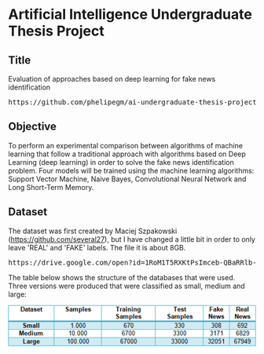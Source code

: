 # Artificial Intelligence Undergraduate Thesis Project

## Title

Evaluation of approaches based on deep learning for fake news identification
<pre>
https://github.com/phelipegm/ai-undergraduate-thesis-project/tree/master/fake_news_classifier_project
</pre>

## Objective

To perform an experimental comparison between algorithms of machine learning that follow a traditional approach with algorithms based on Deep Learning (deep learning) in order to solve the fake news identification problem. Four models will be trained using the machine learning algorithms: Support Vector Machine, Naive Bayes, Convolutional Neural Network and Long Short-Term Memory.

## Dataset

The dataset was first created by Maciej Szpakowski (https://github.com/several27), but I have changed a little bit in order to only leave 'REAL' and 'FAKE' labels. The file it is about 8GB.
<pre>
https://drive.google.com/open?id=1RoM1T5RXKtPsImceb-QBaRRlb-h59LEK
</pre>

The table below shows the structure of the databases that were used. Three versions were produced that were classified as small, medium and large:

<p align="center">
  <img src="https://github.com/phelipegm/ai-undergraduate-thesis-project/blob/master/datasets.png">
</p>
